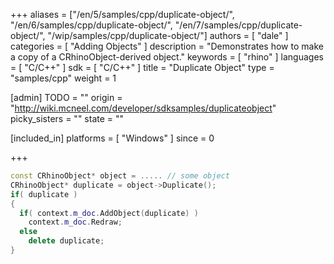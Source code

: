 +++
aliases = ["/en/5/samples/cpp/duplicate-object/", "/en/6/samples/cpp/duplicate-object/", "/en/7/samples/cpp/duplicate-object/", "/wip/samples/cpp/duplicate-object/"]
authors = [ "dale" ]
categories = [ "Adding Objects" ]
description = "Demonstrates how to make a copy of a CRhinoObject-derived object."
keywords = [ "rhino" ]
languages = [ "C/C++" ]
sdk = [ "C/C++" ]
title = "Duplicate Object"
type = "samples/cpp"
weight = 1

[admin]
TODO = ""
origin = "http://wiki.mcneel.com/developer/sdksamples/duplicateobject"
picky_sisters = ""
state = ""

[included_in]
platforms = [ "Windows" ]
since = 0

+++

```cpp
const CRhinoObject* object = ..... // some object
CRhinoObject* duplicate = object->Duplicate();
if( duplicate )
{
  if( context.m_doc.AddObject(duplicate) )
    context.m_doc.Redraw;
  else
    delete duplicate;
}
```
